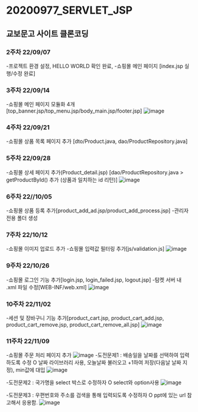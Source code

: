 # 20200977_SERVLET_JSP
## 교보문고 사이트 클론코딩
### 2주차 22/09/07
-프로젝트 환경 설정, HELLO WORLD 확인 완료,
-쇼핑몰 메인 페이지 [index.jsp 실행/수정 완료]

### 3주차 22/09/14
-쇼핑몰 메인 페이지 모듈화 4개
[top_banner.jsp/top_menu.jsp/body_main.jsp/footer.jsp]
![image](https://user-images.githubusercontent.com/112852049/211989357-b74e69d5-a4d5-485f-968a-e6cc8f25468d.png)


### 4주차 22/09/21
-쇼핑몰 상품 목록 페이지 추가
[dto/Product.java, dao/ProductRepository.java]
### 5주차 22/09/28
-쇼핑몰 상세 페이지 추가(Product_detail.jsp)
[dao/ProductRepository.java > getProductById() 추가 (상품과 일치하는 id 리턴)]
![image](https://user-images.githubusercontent.com/112852049/211989498-2b63f27f-493b-4833-986b-dbe218d6e3f6.png)


### 6주차 22//10/05
-쇼핑몰 상품 등록 추가[product_add_ad.jsp/product_add_process.jsp]
-관리자 전용 폴더 생성
### 7주차 22/10/12
-쇼핑몰 이미지 업로드 추가
-쇼핑몰 입력값 필터링 추가[js/validation.js]
![image](https://user-images.githubusercontent.com/112852049/211989642-8a2f3e60-9bfb-43d0-a349-3cb23965f281.png)

### 9주차 22/10/26
-쇼핑몰 로그인 기능 추가[login.jsp, login_failed.jsp, logout.jsp]
-탐켓 서버 내 .xml 파일 수정[WEB-INF/web.xml]
![image](https://user-images.githubusercontent.com/112852049/211989791-36712b2b-be88-469c-991b-90da4338ac93.png)

### 10주차 22/11/02
-세션 및 장바구니 기능 추가[product_cart.jsp, product_cart_add.jsp, product_cart_remove.jsp, product_cart_remove_all.jsp]
![image](https://user-images.githubusercontent.com/112852049/211989922-6d97dc42-3d39-4ad2-91fc-ac9c682b4564.png)


### 11주차 22/11/09
-쇼핑몰 주문 처리 페이지 추가
![image](https://user-images.githubusercontent.com/112852049/211989992-acaa4bae-1771-4da6-a12f-1e5e1450de82.png)
-도전문제1 : 배송일을 날짜를 선택하여 입력하도록 수정 O
    날짜 라이브러리 사용, 오늘날짜 불러오고 +1하여 저장(다음날 날짜 지정), min값에 대입
    ![image](https://user-images.githubusercontent.com/112852049/211990034-b25810e9-258f-420d-83ee-5aa4c4365973.png)

-도전문제2 : 국가명을 select 박스로 수정하자 O
    select와 option사용
    ![image](https://user-images.githubusercontent.com/112852049/211990059-7b9becd1-d7e4-48b8-a25f-d763534e3144.png)

-도전문제3 : 우편번호와 주소를 검색을 통해 입력되도록 수정하자 O
    ppt에 있는 url 참고해서 응용함.
    ![image](https://user-images.githubusercontent.com/112852049/211990101-f5f9e1d8-c498-48f4-89ee-bdaaede4bc80.png)



